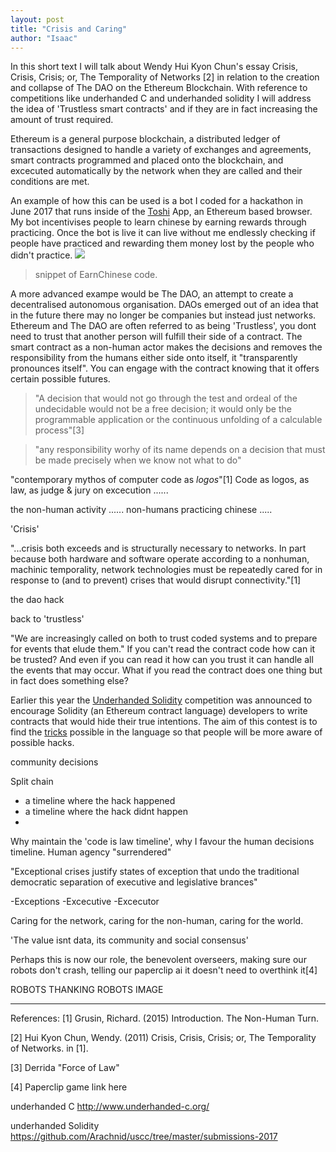 ```yaml
---
layout: post
title: "Crisis and Caring"
author: "Isaac"
---
```


In this short text I will talk about Wendy Hui Kyon Chun's essay Crisis, Crisis, Crisis; or, The Temporality of Networks [2] in relation to the creation and collapse of The DAO on the Ethereum Blockchain. With reference to competitions like underhanded C and underhanded solidity I will address the idea of 'Trustless smart contracts' and if they are in fact increasing the amount of trust required.

Ethereum is a general purpose blockchain, a distributed ledger of transactions designed to handle a variety of exchanges and agreements, smart contracts programmed and placed onto the blockchain, and excecuted automatically by the network when they are called and their conditions are met. 

An example of how this can be used is a bot I coded for a hackathon in June 2017 that runs inside of the [Toshi](https://.........) App, an Ethereum based browser. My bot incentivises people to learn chinese by earning rewards through practicing. Once the bot is live it can live without me endlessly checking if people have practiced and rewarding them money lost by the people who didn't practice.
![](https://isaac-art.github.io/images/ecbot.png)
>snippet of EarnChinese code.

A more advanced exampe would be The DAO, an attempt to create a decentralised autonomous organisation. DAOs emerged out of an idea that in the future there may no longer be companies but instead just networks. Ethereum and The DAO are often referred to as being 'Trustless', you dont need to trust that another person will fulfill their side of a contract. The smart contract as a non-human actor makes the decisions and removes the responsibility from the humans either side onto itself, it "transparently pronounces itself".  You can engage with the contract knowing that it offers certain possible futures. 

>"A decision that would not go through the test and ordeal of the undecidable would not be a free decision; it would only be the programmable application or the continuous unfolding of a calculable process"[3]

>"any responsibility worhy of its name depends on a decision that must be made precisely when we know not what to do"


"contemporary mythos of computer code as *logos*"[1]
Code as logos, as law, as judge & jury on excecution
......

the non-human activity ...... 
non-humans practicing chinese .....


'Crisis' 

"...crisis both exceeds and is structurally necessary to networks. In part because both hardware and software operate according to a nonhuman, machinic temporality, network technologies must be repeatedly cared for in response to (and to prevent) crises that would disrupt connectivity."[1]

the dao hack

back to 'trustless'

"We are increasingly called on both to trust coded systems and to prepare for events that elude them."
If you can't read the contract code how can it be trusted? And even if you can read it how can you trust it can handle all the events that may occur. What if you read the contract does one thing but in fact does something else?

Earlier this year the [Underhanded Solidity](http://u.solidity.cc/) competition was announced to encourage Solidity (an Ethereum contract language) developers to write contracts that would hide their true intentions. The aim of this contest is to find the [tricks](https://github.com/Arachnid/uscc/tree/master/submissions-2017) possible in the language so that people will be more aware of possible hacks. 




community decisions

Split chain
- a timeline where the hack happened
- a timeline where the hack didnt happen
- 

Why maintain the 'code is law timeline', why I favour the human decisions timeline. Human agency "surrendered"

"Exceptional crises justify states of exception that undo the traditional democratic separation of executive and legislative brances"

-Exceptions
-Excecutive
-Excecutor



Caring for the network, caring for the non-human, caring for the world. 

'The value isnt data, its community and social consensus'


Perhaps this is now our role, the benevolent overseers, making sure our robots don't crash, telling our paperclip ai it doesn't need to overthink it[4]

ROBOTS THANKING ROBOTS IMAGE


--------

References:
[1] Grusin, Richard. (2015) Introduction. The Non-Human Turn. 

[2] Hui Kyon Chun, Wendy. (2011) Crisis, Crisis, Crisis; or, The Temporality of Networks. in [1].

[3] Derrida "Force of Law" 

[4] Paperclip game link here

underhanded C http://www.underhanded-c.org/

underhanded Solidity https://github.com/Arachnid/uscc/tree/master/submissions-2017
